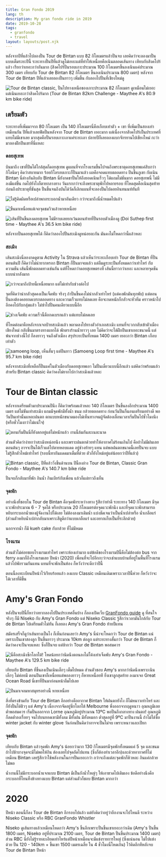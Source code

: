 ```yaml
---
title: Gran Fondo 2019
lang: th
description: My gran fondo ride in 2019
date: 2019-10-28
tags:
  - granfondo
  - travel
layout: layouts/post.njk
---
```


หลังจากปีที่แล้วไปลองปั่น Tour de Bintan แบบ 82 กิโลเมตรแล้วปั่นจบ เลยคิดว่าจะลองมาปั่นแบบเต็มระยะปีนี้ ระยะทางปั่นปีที่แล้วดูไม่เยอะแต่ที่ทำให้เหนื่อยคือเนินตลอดเส้นทาง เทียบกับสิงคโปร์แล้ว เรียกว่าเยอะกว่ากันมาก (สิงคโปร์ปั่นรอบเกาะประมาณ 100 กิโลเมตรขึ้นลงเนินแค่ประมาณ 300 เมตร เทียบกับ Tour de Bintan 82 กิโลเมตร ขึ้นลงเนินประมาณ 800 เมตร) หลังจาก Tour de Bintan ปีที่แล้วเลยลองปั่นยาวๆ เพิ่มขึ้น กับลองไปปั่นที่เชียงใหม่ดู

![Tour de Bintan classic, ปั่นไปทางเหนือของเกาะประมาณ 82 กิโลเมตร ดูเหมือนไม่เยอะ แต่เนินเยอะกว่าสิงคโปร์มาก ([Tour de Bintan 82km Challenge - Maythee A's 80.9 km bike ride](https://www.strava.com/activities/1468277002))](tourdebintan-challenge.jpg)

## เตรียมตัว

ระยะทางที่เพิ่มมาจาก 80 กิโลเมตร เป็น 140 กิโลเมตรนี่คือเกือบเท่าตัว + เขา ที่เพิ่มเป็นสองเท่าเหมือนกัน ปีที่แล้วเลยฟิตปั่นหลังจาก Tour de Bintan เยอะมาก แต่เนื่องจากสิงคโปร์เป็นประเทศที่แทบไม่มีเขาเลย มากสุดคือปั่นรอบเกาะเอาแค่ระยะเอา ปลายปีก็เลยลองแบกจักรยานไปเชียงใหม่ กะว่ามาลองฝึกปีนเขาที่นี่แหละ

### ดอยสุเทพ

บินมาถึง เขาที่ปีนได้ใกล้สุดก็ดอยสุเทพ ดูแผนที่จากโรงแรมขึ้นไปจนถึงพระธาตุดอยสุเทพแค่สิบกว่ากิโลนิดๆ คิดว่าสบายมาก ร้อยกิโลรอบเกาะก็ปั่นมาแล้ว ผลคือจอดแทบตลอดทาง ปีนขึ้นภูเขา กับเนิน Bintan นี่ต่างกันลิบลับ Bintan นี่ยังกดขาปั่นให้ถึงยอดเนินเร็วๆ ได้แถมไม่ชันมาก ดอยสุเทพนี่ ไม่มีลงมีแต่ขึ้น กดไปยังไงก็ตายกลางทาง วันแรกกว่าจะถึงพระธาตุพักไปหลายรอบ ที่โหดสุดคือเนินสุดท้ายก่อนถึงประธาตุที่ชันสุด ปั่นขึ้นจนถึงบันได้วัดก็เลิกแผนที่จะลองปั่นไปดอยอินทนนท์ทันที

![ไม่รู้คิดผิดหรือเปล่าพกกระบอกน้ำมาอันเดียว กว่าจะมาถึงนี่น้ำหมดไปแล้ว](doi-suthep.jpg)

![ขึ้นมาเหนื่อยแต่เจอจุดชมวิวแล้วหายเหนื่อย](doi-suthep-viewpoint.jpg)

![เส้นที่ปั่นขึ้นลงดอยสุเทพ ไม่มีราบเลยยกเว้นตอนท้ายที่ปั่นรอบตัวเมืองดู ([Doi Suthep first time - Maythee A's 36.5 km bike ride](https://www.strava.com/activities/2019215854))](doi-suthep-route.jpg)

หลังจากปั่นดอยสุเทพได้ ก็คิดว่าลองไปปั่นสะเมิงดูหน่อยละกัน มันคงไม่โหดกว่านี้แล้วหละ

### สะเมิง

เส้นสะเมิงนี่ลองกดดูตาม Activity ใน Strava แล้วเห็นว่าระยะเกือบเท่า Tour de Bintan ที่ปั่นตอนต้นปี ก็คิดว่าไม่น่ายากหรอก Bintan ก็ปั่นมาจบแล้ว แต่ลืมดูระยะปีนทั้งหมดกว่าเท่าไหร่ กับความชัน เส้นนี้พักตลอดทางเช่นกัน แต่ที่โหดกว่าดอยสุเทพตรงที่ เส้นนี้ยาวกว่าเยอะ และหลายจุดชันแบบน่ากลังมาก

![กว่าจะมาถึงป้ายนี้เหนื่อยมาก แต่ไม่เท่ากับช่วงต่อไป](samoeng.jpg)

จุดที่คิดว่าน่ากลัวสุดคงเป็นเจ็ดพับ จริงๆ ถ้าปั่นขึ้นคงไม่น่ากลัวเท่าไหร่ (แต่คงพักมันทุกพับ) แต่ตอนปั่นลงต้องคอยกดเบรกตลอดทาง และความเร็วแทบไม่ลดเลย คือจะกดหนักก็กลัวจะหัวทิ่ม คราวหน้าไปอีกคงไปกับกลุ่มแล้ว ไม่ซ่าไปปั่นคนเดียวแบบนี้อีก

![ช่วงเจ็ดพับ ความเร็วนี้คือกดเบรกแล้ว แต่แทบไม่ลดเลย](downhill-hairpin.jpg)

ที่โหดต่อมาคือหลังจากเจอป้ายสะเมิงแล้ว พลาดลงไปทางตัวอำเภอสะเมิง แทนที่จะวกกลับเข้าตัวเมืองเชียงใหม่ กลับขึ้นมาตรงทางแยกได้ พักตรงร้านน้ำยาวๆ เลย ไม่คิดว่าจะได้ฝึกปีนเขาเยอะขนาดนี้ แต่พ้นจากช่วงนี้ไป ก็ลงยาวๆ จนถึงตัวเมือง สรุประยะปีนทั้งหมด 1400 เมตร เยอะกว่า Bintan เกือบเท่าตัว

![samoeng loop, เห็นสั้นๆ แต่ปีนยาว ([Samoeng Loop first time - Maythee A's 95.7 km bike ride](https://www.strava.com/activities/2021327189))](samoeng-loop.jpg)

หลังจากสะเมิงที่เหลือก็ปั่นแค่ในตัวเมืองกับดอยสุเทพเอา ไม่ปั่นเดี่ยวแบบนี้อีกแล้ว แต่คิดว่าพร้อมแล้วสำหรับ Bintan classic คิดว่าคงไม่ยากไปกว่าสะเมิงแล้วหละ

# Tour de Bintan classic

หลังจากเตรียมตัวมาประมาณปีนึง ก็คิดว่าพร้อมแล้วหละ 140 กิโลเมตร ปีนขึ้นลงอีกประมาณ 1400 เมตร แต่ไม่ชันเท่าสะเมิง แถมมีจุดพักมีทั้งน้ำ ขนม กล้วยตลอดทาง ก่อนวันปั่นก็นอนเตรียมอย่างดี พอวันปั่นเท่านั้นแหละฝนตก ตกแบบหนักขนาดมองไม่เห็นทางจนผู้จัดต้องเลื่อนเวลาเริ่มปั่นไปชั่วโมงนึง (หรือชั่วโมงกว่าไม่แน่ใจ)

![ตอนเริ่มปั่นนี่ก็ยังตกอยู่แต่ไม่หนักแล้ว งานนี้ล้มกันละเนละนาด](tourdebintan-startline.jpg)

ส่วนตัวคิดว่าง่ายกว่าสะเมิงหน่อยนึง และเพราะฝนตกด้วยทำให้อากาศไม่ร้อนเกินไป คือถ้าไม่มีฝนเลย ตอนต้นๆ อาจจะปั่นได้เร็วแต่ไปตายหอบแดด อยู่ช่วงท้ายๆ แทน แต่พอฝนตกขนาดนี้เลยปั่นจบ แบบไม่รู้สึกตัวไหม้เท่าไหร่ (รอบนี้ทากันแดดมาเต็มที่ด้วย ตัวก็ยังไหม้อยู่แต่น้อยกว่าปีที่แล้ว)

![Bintan classic, ปีที่แล้ววิ่งขึ้นด้านบน ปีนี้ลงล่าง [Tour de Bintan, Classic Gran Fondo - Maythee A's 140.7 km bike ride](https://www.strava.com/activities/2250779305)](tourdebintan-classic.jpg)

ปั่นจบก็กลับมาที่พัก กินน้ำ กินเบียร์กับเพื่อน แล้วก็แผ่ยาวถึงเย็น

### จุดพัก

อย่างนึงที่ชอบใน Tour de Bintan คือจุดพักระหว่างทาง รู้สึกว่าทำดี ระยะทาง 140 กิโลเมตร มีจุดแวะพักประมาณ 6 - 7 จุดได้ หรือประมาณ 20 กิโลเมตรต่อจุดแวะพักนึง และที่จุดแวะพักสามารถหยิบกระบอกน้ำของผู้จัดงานไปได้เลย ไม่ต้องลงมาเติมน้ำ แบ่งชัดเจนว่าเป็นน้ำเปล่าหรือ น้ำเกลือแร่ (ส่วนตัวหยิบน้ำเปล่ากลับมาเพราะสีดูดีกว่าแบบเกลือแร่ และอยากเก็บเป็นที่ระลึกด้วย)

นอกจากน้ำ ก็มี kueh cake กับกล้วย ที่ไม่มีหมด

### โรงแรม

ส่วนตัวไม่ค่อยชอบโรงแรมเท่าไหร่ เพราะห้องเก่ามาก แต่ข้อดีของโรงแรมปีนี้คือไม่ต้องต่อ bus จาก ferry ลงมาก็ถึงโรงแรมเลย ปีหน้า (2020) เพื่อนที่จะไปอีกกะว่าจะเช่าแบบบ้านที่อยู่ในพื้นที่โรงแรม แล้วไปพักรวมกันแทน แทนที่จะพักเป็นห้อง ก็หวังว่าจะดีกว่าปีนี้

ตอนนี้ลงทะเบียนปีหน้าไว้เรียบร้อยแล้ว ลงแบบ Classic เหมือนเดิมเพราะเวลาปีนี้ห่วย ก็หวังว่าจะได้เวลาที่ดีขึ้น

# Amy's Gran Fondo

หลังปั่นจบปีนี้ก็หาว่าอยากลองไปปั่นประเทศอื่นบ้าง ก็ลองเปิดเว็บ [GranFondo guide](http://granfondoguide.com/) ดู ที่สนใจจริงๆ ก็มี Niseko กับ Amy's Gran Fondo แต่ Niseko Classic รู้สึกว่าเวลามันใกล้กับ Tour de Bintan ไปเตรียมตัวไม่ทัน ก็เลยลง Amy's Gran Fondo ท้ายปีแทน

สมัครเสร็จก็ดูว่าเส้นทางเป็นไง ก็เห็นก่อนเลยว่า Amy's นี่น่าจะโหดกว่า Tour de Bintan แน่เพราะเป็นเขาสองลูก ปั่นขึ้นยาวๆ ประมาณ 10km ต่อลูก แต่ระยะทางสั้นกว่า Tour de Bintan ก็คิดว่าคงจะปั่นจบแหละ ซึ่งก็ปั่นจบ แต่ช้ากว่า Tour de Bintan พอสมควร

![นี่คือสะเมิงซีกโลกใต้! โหดน้อยกว่านิดนึงตอนลงไม่โค้งเท่าเจ็ดพับ [Amy's Gran Fondo - Maythee A's 129.5 km bike ride](https://www.strava.com/activities/2709396300)](amysgranfondo.jpg)

เทียบกับ Bintan ที่ขึ้นลงเป็นเนินเล็กๆ เต็มไปหมด ส่วนตัวชอบ Amy's มากกว่านิดนึงเพราะเนินเล็กๆ ไม่ค่อยมี ตอนปีนเขาก็เหนื่อยแต่พอลงยาวๆ ก็หายเหนื่อยที ยิ่งเขาลูกสุดท้าย ลงมาเจอ Great Ocean Road นี่เขาที่ปีนมาก่อนหน้าลืมไปเลย

![ปีนมาเจอมหาสมุทรอย่างนี้ หายเหนื่อย](greatocean-road.jpg)

สิ่งที่ตรงข้ามกับ Tour de Bintan อีกอย่างคืออากาศ Bintan ให้ฝนตกยังไง ก็ไม่หนาวเท่าไหร่ และก็ยังปั่นได้ชิวๆ แต่ Amy's เนื่องจากจัดอยู่ซีกโลกใต้ Melbourne พึ่งออกจากฤดูหนาว อุณหภูมิเลยต่ำพอสมควร เริ่มปั่นออกจาก Lorne อุณหภูมิอยู่ประมาณ 13ºC พอปั่นถึงกลางทาง ฝนตก! อุณหภูมิก็ลดต่ำลงเรื่อยๆ จนไปบนยอดเขามีทั้งลม มีทั้งฝน มีทั้งหมอก ต่ำสุดอยู่ที่ 9ºC มาปั่นงานนี้ ถ้าไม่ได้ซื้อ winter jacket กับ winter glove วันก่อนปั่นคิดว่าอาจจะปั่นไม่จบ เพราะหนาวและเปียก

### จุดพัก

เทียบกับ Bintan แล้วจุดพัก Amy's น้อยกว่ามาก 130 กิโลเมตรมีจุดพักทั้งหมดแค่ 5 จุด และขนมถ้าไปช้าบางจุดจะมีไม่พอให้กิน ต้องเลยไปจุดถัดไปแทน​ (ซึ่งก็ต้องทำเวลาอีก)​ และด้วยอากาศที่ไม่เหมือน Bintan เลยรู้สึกว่าใช้พลังงานในการปั่นเยอะกว่า กว่าจะถึงแต่ละจุดพักก็หิวหละ กินแค่กล้วยไม่พอ

น้ำงานนี้ไม่มีกระบอกน้ำแจกแบบ Bintan มีเป็นถังน้ำใหญ่ๆ ให้เอาขวดไปเติมเอง ข้อดีอย่างนึงคือกระบอกที่โยนทิ้งข้างทางแบบ Bintan แต่ส่วนตัวก็ชอบ Bintan มากกว่า

# 2020

ปีหน้า ตอนนี้ก็ลง Tour de Bintan อีกรอบไปแล้ว แต่ยังคิดว่าอยู่ว่าอีกงานจะไปไหนดี ระหว่าง Niseko Classic หรือ RBC GranFondo Whistler

Niseko ดูเส้นทางแล้วเหมือนโหดกว่า Amy's ขึ้นอีกเพราะปั่นขึ้นเขาเยอะกว่าเดิม (Amy's ปั่นขึ้น 1800 เมตร, Niseko อยู่ที่ประมาณ 2100 เมตร, Tour de Bintan ปั่นขึ้นประมาณ 1400 เมตร) ส่วน RBC นี่ยังไม่รู้รายละเอียดเท่าไหร่แต่ปีหน้าเหมือนจะมีแข่งรายการใหญ่ (ซึ่งแน่นอน ไม่ไปแข่งด้วย ปั่น 120 - 140km + ขึ้นเขา 1500 เมตรเฉลี่ย ใน 4 ชั่วโมงนี่โหดเกิน) ไว้คิดอีกทีหลังจบ Tour de Bintan ปีหน้า
